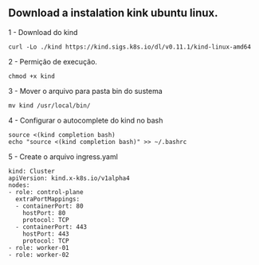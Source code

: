 ## Download a instalation kink ubuntu linux.

1 - Download do kind
```
curl -Lo ./kind https://kind.sigs.k8s.io/dl/v0.11.1/kind-linux-amd64
```

2 - Permição de execução.
```
chmod +x kind
```

3 - Mover o arquivo para pasta bin do sustema
```
mv kind /usr/local/bin/
```

4 - Configurar o autocomplete do kind no bash 
```
source <(kind completion bash)
echo "source <(kind completion bash)" >> ~/.bashrc
```

5 - Create o arquivo ingress.yaml
```
kind: Cluster
apiVersion: kind.x-k8s.io/v1alpha4
nodes:
- role: control-plane
  extraPortMappings:
  - containerPort: 80
    hostPort: 80
    protocol: TCP
  - containerPort: 443
    hostPort: 443
    protocol: TCP
- role: worker-01
- role: worker-02
```
